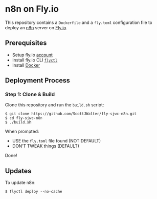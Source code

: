 # n8n on Fly.io
This repository contains a `Dockerfile` and a `fly.toml` configuration file to deploy an [n8n](https://github.com/n8n-io) server on [Fly.io](https://fly.io).

## Prerequisites
- Setup fly.io [account](https://fly.io/)  
- Install fly.io CLI [`flyctl`](https://fly.io/docs/getting-started/installing-flyctl/)
- Install [Docker](https://www.docker.com/products/docker-desktop)

## Deployment Process  
### Step 1: Clone & Build
Clone this repository and run the `build.sh` script:
```
$ git clone https://github.com/ScottJWalter/fly-sjwc-n8n.git
$ cd fly-sjwc-n8n
$ ./build.sh
```
When prompted:
- USE the `fly.toml` file found (NOT DEFAULT)
- DON'T TWEAK things (DEFAULT)

Done!


## Updates
To update n8n:
```
$ flyctl deploy --no-cache
```
